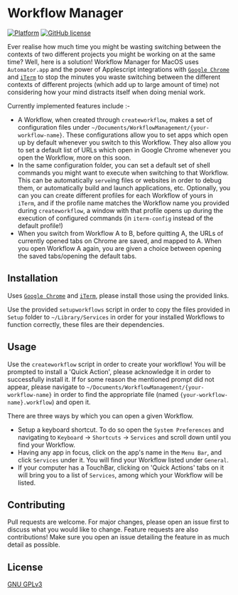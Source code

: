 # Workflow Manager
 [![Platform](https://img.shields.io/badge/platform-osx-lightgrey.svg)](https://en.wikipedia.org/wiki/MacOS) [![GitHub license](https://img.shields.io/github/license/ishammahajan/workflow-manager-macos.svg)](https://github.com/ishammahajan/workflow-manager-macos/blob/master/LICENSE)

Ever realise how much time you might be wasting switching between the contexts of two different projects you might be working on at the same time? Well, here is a solution! Workflow Manager for MacOS uses `Automator.app` and the power of Applescript integrations with [`Google Chrome`](https://www.google.com/chrome/) and [`iTerm`](https://www.iterm2.com/) to stop the minutes you waste switching between the different contexts of different projects (which add up to large amount of time) not considering how your mind distracts itself when doing menial work.

Currently implemented features include :-
- A Workflow, when created through `createworkflow`, makes a set of configuration files under `~/Documents/WorkflowManagement/{your-workflow-name}`. These configurations allow you to set apps which open up by default whenever you switch to this Workflow. They also allow you to set a default list of URLs which open in Google Chrome whenever you open the Workflow, more on this soon.
- In the same configuration folder, you can set a default set of shell commands you might want to execute when switching to that Workflow. This can be automatically `serve`ing files or websites in order to debug them, or automatically build and launch applications, etc. Optionally, you can you can create different profiles for each Workflow of yours in `iTerm`, and if the profile name matches the Workflow name you provided during `createworkflow`, a window with that profile opens up during the execution of configured commands (in `iterm-config` instead of the default profile!)
- When you switch from Workflow A to B, before quitting A, the URLs of currently opened tabs on Chrome are saved, and mapped to A. When you open Workflow A again, you are given a choice between opening the saved tabs/opening the default tabs. 

## Installation

Uses [`Google Chrome`](https://www.google.com/chrome/) and [`iTerm`](https://www.iterm2.com/), please install those using the provided links.

Use the provided `setupworkflows` script in order to copy the files provided in `Setup` folder to `~/Library/Services` in order for your installed Workflows to function correctly, these files are their dependencies.

## Usage

Use the `createworkflow` script in order to create your workflow! You will be prompted to install a 'Quick Action', please acknowledge it in order to successfully install it. If for some reason the mentioned prompt did not appear, please navigate to `~/Documents/WorkflowManagement/{your-workflow-name}` in order to find the appropriate file (named `{your-workflow-name}.workflow`) and open it.

There are three ways by which you can open a given Workflow.
- Setup a keyboard shortcut. To do so open the `System Preferences` and navigating to `Keyboard` &rarr; `Shortcuts` &rarr; `Services` and scroll down until you find your Workflow.
- Having any app in focus, click on the app's name in the `Menu Bar`, and click `Services` under it. You will find your Workflow listed under `General`.
- If your computer has a TouchBar, clicking on 'Quick Actions' tabs on it will bring you to a list of `Services`, among which your Workflow will be listed.

## Contributing

Pull requests are welcome. For major changes, please open an issue first to discuss what you would like to change.
Feature requests are also contributions! Make sure you open an issue detailing the feature in as much detail as possible.

## License
[GNU GPLv3](https://choosealicense.com/licenses/gpl-3.0/)
